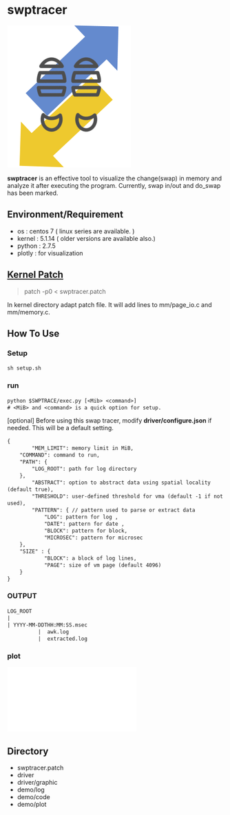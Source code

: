 # swptracer
![ swptracer](./icon.png)

 **swptracer** is an effective tool to visualize the change(swap) in memory and analyze it after executing the program. Currently, swap in/out and do_swap has been marked.

## Environment/Requirement
+ os : centos 7 ( linux series are available. )
+ kernel : 5.1.14 ( older versions are available also.)  
+ python : 2.7.5
+ plotly : for visualization

## [Kernel Patch](https://github.com/lynring24/swptracer/blob/master/tracer_kernel.patch)
> patch -p0 < swptracer.patch   

In kernel directory adapt patch file. It will add lines to mm/page_io.c and mm/memory.c.

## How To Use
### Setup
```
sh setup.sh
```
### run  

```
python $SWPTRACE/exec.py [<Mib> <command>] 
# <MiB> and <command> is a quick option for setup. 
```
[optional] 
Before using this swap tracer, modify **driver/configure.json** if needed.
This will be a default setting.
```
{
        "MEM_LIMIT": memory limit in MiB,
	"COMMAND": command to run,
	"PATH": {
		"LOG_ROOT": path for log directory 
	},
        "ABSTRACT": option to abstract data using spatial locality (default true),
        "THRESHOLD": user-defined threshold for vma (default -1 if not used), 
        "PATTERN": { // pattern used to parse or extract data
	        "LOG": pattern for log , 
       		"DATE": pattern for date ,
       		"BLOCK": pattern for block,
        	"MICROSEC": pattern for microsec
	},
	"SIZE" : {
        	"BLOCK": a block of log lines,
        	"PAGE": size of vm page (default 4096) 
	}
}
```

### OUTPUT
```
LOG_ROOT
|
| YYYY-MM-DDTHH:MM:SS.msec
          |  awk.log  
          |  extracted.log
```
### plot

![plot](./demo/plot/127\.0\.0\.1.pdf)


## Directory 
+ swptracer.patch
+ driver 
+ driver/graphic
+ demo/log
+ demo/code
+ demo/plot


